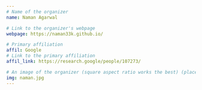 ```yaml
---
# Name of the organizer
name: Naman Agarwal

# Link to the organizer's webpage
webpage: https://naman33k.github.io/

# Primary affiliation
affil: Google
# Link to the primary affiliation
affil_link: https://research.google/people/107273/

# An image of the organizer (square aspect ratio works the best) (place in the `assets/img/organizers` directory)
img: naman.jpg
---
```

